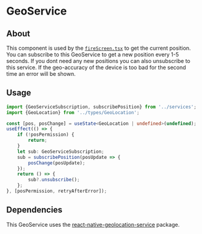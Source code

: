 # GeoService

## About

This component is used by the [`fireScreen.tsx`](src/screens/fireScreen.tsx) to get the current position. You can subscribe to this GeoService to get a new position every 1-5 seconds. If you dont need any new positions you can also unsubscribe to this service. If the geo-accuracy of the device is too bad for the second time an error will be shown.

## Usage

```typescript
import {GeoServiceSubscription, subscribePosition} from '../services';
import {GeoLocation} from '../types/GeoLocation';

const [pos, posChange] = useState<GeoLocation | undefined>(undefined);
useEffect(() => {
	if (!posPermission) {
		return;
	}
	let sub: GeoServiceSubscription;
	sub = subscribePosition(posUpdate => {
		posChange(posUpdate);
	});
	return () => {
		sub?.unsubscribe();
	};
}, [posPermission, retryAfterError]);
```

## Dependencies

This GeoService uses the [react-native-geolocation-service](https://github.com/Agontuk/react-native-geolocation-service) package.

